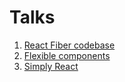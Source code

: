 # Talks

1. [React Fiber codebase](https://www.youtube.com/watch?v=aS41Y_eyNrU)
2. [Flexible components](https://www.youtube.com/watch?v=vot0nJJ2Qdo)
3. [Simply React](https://www.youtube.com/watch?v=5io81WLgXtg&list=PLV5CVI1eNcJgNqzNwcs4UKrlJdhfDjshf&index=11)

